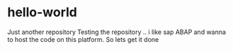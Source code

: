 # hello-world
Just another repository
Testing the repository .. i like sap ABAP and wanna to host the code on this platform.
So lets get it done
